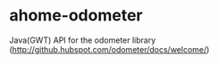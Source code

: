 ahome-odometer
==============

Java(GWT) API for the odometer library (http://github.hubspot.com/odometer/docs/welcome/)